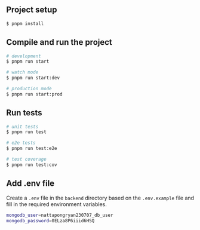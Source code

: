 
## Project setup

```bash
$ pnpm install
```

## Compile and run the project

```bash
# development
$ pnpm run start

# watch mode
$ pnpm run start:dev

# production mode
$ pnpm run start:prod
```

## Run tests

```bash
# unit tests
$ pnpm run test

# e2e tests
$ pnpm run test:e2e

# test coverage
$ pnpm run test:cov
```

## Add .env file 
Create a `.env` file in the `backend` directory based on the `.env.example` file and fill in the required environment variables.

```bash
mongodb_user=nattapongryan230707_db_user
mongodb_password=0ELza8P6iiid6HSQ
```
